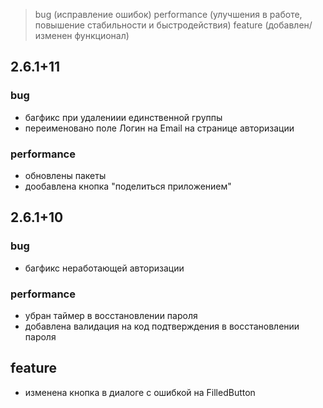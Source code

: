 > bug (исправление ошибок)
> performance (улучшения в работе, повышение стабильности и быстродействия)
> feature (добавлен/изменен функционал)

## 2.6.1+11

### bug

- багфикс при удалениии единственной группы
- переименовано поле Логин на Email на странице авторизации

### performance

- обновлены пакеты
- дообавлена кнопка "поделиться приложением"

## 2.6.1+10

### bug

- багфикс неработающей авторизации

### performance

- убран таймер в восстановлении пароля
- добавлена валидация на код подтверждения в восстановлении пароля

## feature

- изменена кнопка в диалоге с ошибкой на FilledButton